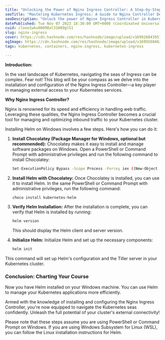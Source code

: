 ```yaml
---
title: "Unlocking the Power of Nginx Ingress Controller: A Step-by-Step Guide"
seoTitle: "Mastering Kubernetes Ingress: A Guide to Nginx Controller Deployment"
seoDescription: "Unlock the power of Nginx Ingress Controller in Kubernetes! Learn deployment, routing strategies, and configurations for optimized external access."
datePublished: Tue Nov 07 2023 18:30:09 GMT+0000 (Coordinated Universal Time)
cuid: clooo1wku00090al31089gl51
slug: nginx-ingress
cover: https://cdn.hashnode.com/res/hashnode/image/upload/v1699260439577/83308fae-53ec-4868-8c00-4db842084615.png
ogImage: https://cdn.hashnode.com/res/hashnode/image/upload/v1699260463190/721c18c4-0162-41c3-89f9-4e16d61ce270.png
tags: kubernetes, containers, nginx-ingress, kubernetes-ingress

---
```


**Introduction:**

In the vast landscape of Kubernetes, navigating the seas of Ingress can be complex. Fear not! This blog will be your compass as we delve into the installation and configuration of the Nginx Ingress Controller—a key player in managing external access to your Kubernetes services.

**Why Nginx Ingress Controller?**

Nginx is renowned for its speed and efficiency in handling web traffic. Leveraging these qualities, the Nginx Ingress Controller becomes a crucial tool for managing and optimizing inbound traffic to your Kubernetes cluster.

Installing Helm on Windows involves a few steps. Here's how you can do it:

1. **Install Chocolatey (Package Manager for Windows, optional but recommended):** Chocolatey makes it easy to install and manage software packages on Windows. Open a PowerShell or Command Prompt with administrative privileges and run the following command to install Chocolatey:
    
    ```bash
    Set-ExecutionPolicy Bypass -Scope Process -Force; iex ((New-Object System.Net.WebClient).DownloadString('https://chocolatey.org/install.ps1'))
    ```
    
2. **Install Helm with Chocolatey:** Once Chocolatey is installed, you can use it to install Helm. In the same PowerShell or Command Prompt with administrative privileges, run the following command:
    
    ```bash
    choco install kubernetes-helm
    ```
    
3. **Verify Helm Installation:** After the installation is complete, you can verify that Helm is installed by running:
    
    ```bash
    helm version
    ```
    
    This should display the Helm client and server version.
    
4. **Initialize Helm:** Initialize Helm and set up the necessary components:
    
    ```bash
    helm init
    ```
    

This command will set up Helm's configuration and the Tiller server in your Kubernetes cluster.

### **Conclusion: Charting Your Course**

Now you have Helm installed on your Windows machine. You can use Helm to manage your Kubernetes applications more efficiently.

Armed with the knowledge of installing and configuring the Nginx Ingress Controller, you're now equipped to navigate the Kubernetes seas confidently. Unleash the full potential of your cluster's external connectivity!

Please note that these steps assume you are using PowerShell or Command Prompt on Windows. If you are using Windows Subsystem for Linux (WSL), you can follow the Linux installation instructions for Helm.